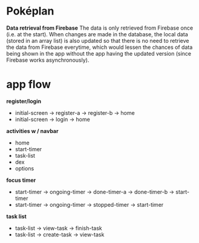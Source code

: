 # Poképlan
**Data retrieval from Firebase**
The data is only retrieved from Firebase once (i.e. at the start). When changes are made in the database, the local data (stored in an array list) is also updated so that there is no need to retrieve the data from Firebase everytime, which would lessen the chances of data being shown in the app without the app having the updated version (since Firebase works asynchronously).
 
# app flow
**register/login**
- initial-screen -> register-a -> register-b -> home
- initial-screen -> login -> home

**activities w / navbar**
- home
- start-timer
- task-list
- dex
- options

**focus timer**
- start-timer -> ongoing-timer -> done-timer-a -> done-timer-b -> start-timer
- start-timer -> ongoing-timer -> stopped-timer -> start-timer

**task list**
- task-list -> view-task -> finish-task
- task-list -> create-task -> view-task
